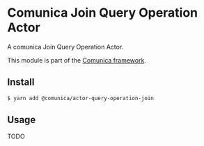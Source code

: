 # Comunica Join Query Operation Actor

A comunica Join Query Operation Actor.

This module is part of the [Comunica framework](https://github.com/comunica/comunica).

## Install

```bash
$ yarn add @comunica/actor-query-operation-join
```

## Usage

TODO
